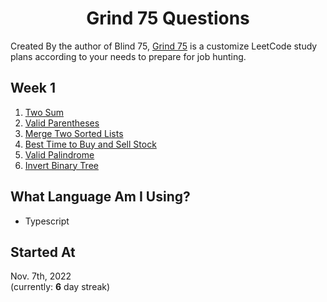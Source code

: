 <h1 align="center"> Grind 75 Questions</h1>

Created By the author of Blind 75, [Grind 75](https://www.techinterviewhandbook.org/grind75) is a customize LeetCode study plans according to your needs to prepare for job hunting.

## Week 1

1. [Two Sum](https://leetcode.com/problems/two-sum)
2. [Valid Parentheses](https://leetcode.com/problems/valid-parentheses)
3. [Merge Two Sorted Lists](https://leetcode.com/problems/merge-two-sorted-lists)
4. [Best Time to Buy and Sell Stock](https://leetcode.com/problems/best-time-to-buy-and-sell-stock)
5. [Valid Palindrome](https://leetcode.com/problems/valid-palindrome)
6. [Invert Binary Tree](https://leetcode.com/problems/invert-binary-tree)

## What Language Am I Using?

- Typescript

## Started At

Nov. 7th, 2022<br />
(currently: **6** day streak)
